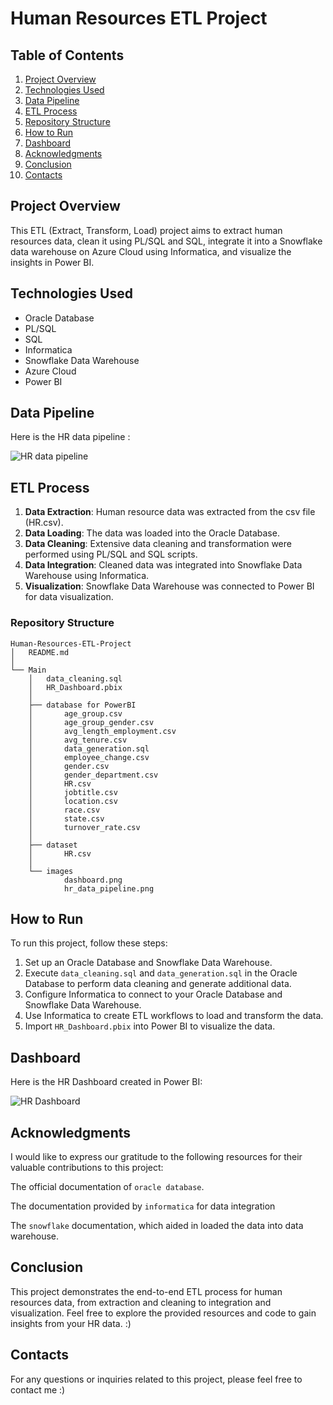 # Human Resources ETL Project

## Table of Contents
1. [Project Overview](#project-overview)
3. [Technologies Used](#technologies-used)
4. [Data Pipeline](#data-pipeline)
5. [ETL Process](#eTL-process)
6. [Repository Structure](#repository-structure)
7. [How to Run](#how-to-run)
8. [Dashboard](#dashboard)
9. [Acknowledgments](#acknowledgments)
10. [Conclusion](#conclusion)
11. [Contacts](#contacts)

## Project Overview

This ETL (Extract, Transform, Load) project aims to extract human resources data, clean it using PL/SQL and SQL, integrate it into a Snowflake data warehouse on Azure Cloud using Informatica, and visualize the insights in Power BI.

## Technologies Used

- Oracle Database
- PL/SQL
- SQL
- Informatica
- Snowflake Data Warehouse
- Azure Cloud
- Power BI

## Data Pipeline

Here is  the HR data pipeline :

![HR data pipeline](Main/images/hr_data_pipeline.png)


## ETL Process

1. **Data Extraction**: Human resource data was extracted from the csv file (HR.csv).
2. **Data Loading**: The data was loaded into the Oracle Database.
3. **Data Cleaning**: Extensive data cleaning and transformation were performed using PL/SQL and SQL scripts.
4. **Data Integration**: Cleaned data was integrated into Snowflake Data Warehouse using Informatica.
5. **Visualization**: Snowflake Data Warehouse was connected to Power BI for data visualization.

### Repository Structure

```plaintext
Human-Resources-ETL-Project
│   README.md
│
└── Main
    │   data_cleaning.sql
    │   HR_Dashboard.pbix
    │
    ├── database for PowerBI
    │       age_group.csv
    │       age_group_gender.csv
    │       avg_length_employment.csv
    │       avg_tenure.csv
    │       data_generation.sql
    │       employee_change.csv
    │       gender.csv
    │       gender_department.csv
    │       HR.csv
    │       jobtitle.csv
    │       location.csv
    │       race.csv
    │       state.csv
    │       turnover_rate.csv
    │
    ├── dataset
    │       HR.csv
    │
    └── images
            dashboard.png
            hr_data_pipeline.png
```

## How to Run

To run this project, follow these steps:

1. Set up an Oracle Database and Snowflake Data Warehouse.
2. Execute `data_cleaning.sql` and `data_generation.sql` in the Oracle Database to perform data cleaning and generate additional data.
3. Configure Informatica to connect to your Oracle Database and Snowflake Data Warehouse.
4. Use Informatica to create ETL workflows to load and transform the data.
5. Import `HR_Dashboard.pbix` into Power BI to visualize the data.

## Dashboard

Here is  the HR Dashboard created in Power BI:

![HR Dashboard](Main/images/dashboard.png)




## Acknowledgments

I would like to express our gratitude to the following resources for their valuable contributions to this project:

The official documentation of `oracle database`.

The documentation provided by `informatica` for data integration

The `snowflake` documentation, which aided in loaded the data into  data warehouse.

## Conclusion

This project demonstrates the end-to-end ETL process for human resources data, from extraction and cleaning to integration and visualization. Feel free to explore the provided resources and code to gain insights from your HR data. :)

## Contacts

For any questions or inquiries related to this project, please feel free to contact me :)

